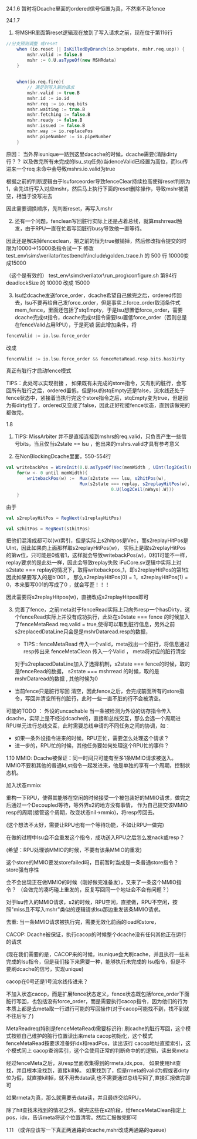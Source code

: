 24.1.6
暂时将Dcache里面的ordered信号恒置为真，不然来不及fence


24.1.7 
1. 将MSHR里面第reset逻辑现在放到了写入请求之前，现在位于第116行

```scala
//分支预测调整 或reset
    when (io.reset || IsKilledByBranch(io.brupdate, mshr.req.uop)) {
        mshr.valid := false.B
        mshr := 0.U.asTypeOf(new MSHRdata)
    }
    
    
    when(io.req.fire){
        // 满足则写入新的请求
        mshr.valid := true.B
        mshr.id := io.id
        mshr.req := io.req.bits
        mshr.waiting := true.B
        mshr.fetching := false.B
        mshr.ready := false.B
        mshr.issued := false.B
        mshr.way := io.replacePos
        mshr.pipeNumber := io.pipeNumber
    }
```
原因：
当外界isunique一路到这里dacache的时候，dcache需要(清除dirty行？？ 以及做完所有未完成的lsu_stq任务)当denceValid已经置为高位，而lsu传进来一个req
未命中会导致mshrs.io.valid为true

根据之前的判断逻辑由于lsuforceorder导致fenceClear持续拉高使得reset判断为1，会先进行写入对应mshr，然后马上执行下面的reset删除操作，导致mshr被清空，相当于没写进去

因此需要调换顺序，先判断reset，再写入mshr

2. 还有一个问题，fenclean写回脏行实际上还是占着总线，就算mshrread触发，由于RPU一直在忙着写回脏行busy导致他一直等待。

因此还是解决掉fenceclean，把之前的恒为true撤销掉，然后修改指令提交的时限为10000->15000条指令试一下
修改
test_env\sims\verilator\testbench\include\golden_trace.h 的 500 行 10000变成15000

（这个是有效的）
test_env\sims\verilator\run_prog\configure.sh 第94行deadlockSize 的 10000 改成 15000

3. lsu给dcache发送force_order，dcache希望自己做完之后，ordered传回去，lsu不要再给自己发force_order，但是事实上force_order取消条件式mem_fence，里面还包括了stqEmpty，于是lsu想置低force_order，需要dcache完成st指令，dcache完成st指令需要lsu置低force_order（否则总是在fenceValid占用RPU），于是死锁
因此增加条件，将
```scala
fenceValid := io.lsu.force_order
```

改成
```scala
fenceValid := io.lsu.force_order && fenceMetaRead.resp.bits.hasDirty
```
真正有脏行才启动fence模式

TIPS：此处可以实现衔接 ， 如果既有未完成的store指令，又有别的脏行，会写回所有脏行之后，ordered置低，但是lsu的stqEmpty还是false，流水线还处于fence状态中，紧接着当执行完这个store指令之后，stqEmpty变为true，但是因为有dirty位了，ordered又变成了false，因此正好衔接fence状态，直到该做完的都做完。


1.8
1. TIPS: MissArbiter 并不是直接连接到mshrs的req.valid，只负责产生一些信号bits，当且仅当s2state == lsu ，他出来的mshrs.valid才具有参考意义 

2. 在NonBlockingDcache里面，550-554行
```scala
val writebackPos = WireInit(0.U.asTypeOf(Vec(memWidth , UInt(log2Ceil(nWays).W))))
    for(w <- 0 until memWidth){
        writebackPos(w) :=  Mux(s2state === lsu, s2hitPos(w),
                            Mux(s2state === replay, s2replayHitPos(w),
                                        0.U(log2Ceil(nWays).W)))
    }
```

由于
```scala
val s2replayHitPos = RegNext(s1replayHitPos)

val s2hitPos = RegNext(s1hitPos)
```
把他们混淆成都可以(w)索引，但是实际上s2hitpos是Vec，而s2replayHitPos是UInt，因此如果向上面那样取s2replayHitPos(w)，
实际上是取s2replayHitPos的第w位，只可能是0或者1，这样就会导致writebackPos(w)，0和1可能不一样，replay要求的是此处一样，因此会导致replay失败
iFuCore.sv逻辑中实际上对s2state === replay的情况下，取得writebackpos_1，即s2replayHitPos的第1位
因此如果要写入的是b'001 ， 那么s2replayHitPos(0) = 1，s2replayHitPos(1) = 0，本来要写001的写成了0 ，就会写歪！！！

因此需要将s2replayHitpos(w)，直接改成s2replayHitpos即可

3. 完善了fence，之前meta对于fenceRead实际上只向外resp一个hasDirty，这个fenceRead实际上并没有成功执行，此处在s0state === fence 的时候加入了fenceMetaRead.req.valid = true,使得可以取到脏行信息，另外之前s2replacedDataLine只会是是mshrDataread.resp的数据，
    
    - TIPS :
    fenceMetaRead 传入一个valid，meta找出一个脏行，将信息通过resp传出来
    fenceMetaClean 传入一个Valid ， meta将对应的脏行清空

    对于s2replacedDataLine加入了选择机制，s2state === fence的时候，取的是fenceRead的数据，
    s2state === mshrread 的时候，取的是mshrDataread的数据 , 其他时候为0

- 当前fence只是脏行写回 清空，因此fence之后，会完成前面所有的store指令，写回并清空所有的脏行，此时一些一直不脏的行不会被清空。



可能的TODO ： 外设的uncachable
当一条被检测为外设的访存指令传入dcache，实际上是不经过dcache的，直接和总线交互，那么会选一个周期进RPU单元进行总线交互，此时需要总线申请的不同任务之间的协调，如：
- 如果一条外设指令进来的时候，RPU正忙，需要怎么处理这个请求？
- 进一步的，RPU忙的时候，其他任务要如何处理这个RPU忙的事件？



1.10 
MMIO:
Dcache被保证：同一时间只可能有至多1条MMIO请求被送入。
MMIO不要和其他的普通ld,st指令一起发进来，他是单独的享有一个周期，控制状态机。

加入状态mmio:

重构一下RPU，使得其能够在空闲的时候接受一个被包装好的MMIO请求，做完之后通过一个Decoupled等待，等外界s2的地方没有事情，
作为自己提交该MMIO resp的周期(接管这个周期，改变状态nil->mmio)，将resp传回去。

(这个想法不太好，需要让RPU也有一个等待功能，不如让RPU一做完)


在做的过程中lsu会不会重发这个指令，成功送入RPU之后怎么发nack或resp？

(希望：RPU处理该MMIO的时候，不要有该条MMIO的重发)

这个store的MMIO要发storefailed吗，目前暂时当成是一条普通store指令？
store强有序性

会不会出现正在做MMIO的时候（刚好做完准备发），又来了一条这个MMIO指令？
（会做完的凑巧碰上重发的，反复写回同一个地址会不会有问题？）

对于lsu传入的MMIO请求，s2的时候，RPU空闲，直接做，RPU不空闲，按照"miss且不写入mshr"类似的逻辑请求lsu那边重发该条MMIO请求。

去重:
当一条MMIO请求被执行完，需要无效化前面的load和store，


CACOP:
Dcache被保证，执行cacop的时候整个dcache没有任何其他正在运行的请求


(现在我们需要的是，CACOP来的时候，isunique会大刷cache，并且执行一些未完成的lsu指令，但是我们接下来需要一种，能够执行未完成的
lsu指令，但是不要刷dcache的信号，实现unique)

cacop在0号还是1号流水线传进来？

<!-- 
加入状态cacop：


在meta,data里面加入一些功能，用于处理cacop的取特定脏行写回的请求


dcache 需要的两个信号：不写回脏行的"ordered"信号，以及该请求是否为mmio的信号 -->

不加入状态cacop，而是扩展fence状态定义，fence状态既包括force_order下面脏行写回，也包括没有force_order，而是需要执行cacop指令，因为他们的行为本质上都是去meta取一行进行可能的写回操作(对于cacop可能找不到，找不到就不往后写了)


MetaReadreq(特别是fenceMetaRead)需要标识符:
刷cache的脏行写回，这个模式按照自己维护的脏行位置读出来meta
cacop初始化，这个模式fenceMetaRead按要求准备好idx和readPos，读出该行
cacop地址直接索引，这个模式同上
cacop查询索引，这个会使用正常的判断命中的的逻辑，读出来meta


经过fenceMeta之后，从resp里面收集得到的rmeta,idx,pos，
如果使用hit查找，并且根本没找到，直接kill掉。
如果找到了，但是rmeta的valid为假或者dirty位为假，就直接kill掉，就不用去data读,也不需要通过总线写回了,直接汇报做完即可

如果rmeta为真，那么就需要去data读，并且最终交给RPU，

除了hit查找未找到的情况之外，做完这些在s2阶段，给fenceMetaClean指定上pos，idx，告诉meta将这个位置清零。然后汇报做完即可




1.11
（或许应该写一下真正两通路的dcache,mshr改成两通路的queue）